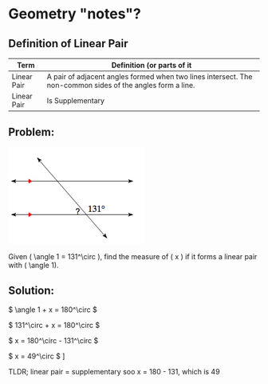 # Geometry "notes"?

## Definition of Linear Pair

| Term | Definition (or parts of it |
| ---- | ---- |
| Linear Pair | A pair of adjacent angles formed when two lines intersect. The non-common sides of the angles form a line. |
| Linear Pair | Is Supplementary|

## Problem:

![linear pair image](linear.png)

 
Given \( \angle 1 = 131^\circ \), find the measure of \( x \) if it forms a linear pair with \( \angle 1\).

## Solution:

$ \angle 1 + x = 180^\circ $

$ 131^\circ + x = 180^\circ $

$ x = 180^\circ - 131^\circ $

$ x = 49^\circ $
\]

TLDR; linear pair = supplementary soo x = 180 - 131, which is 49
